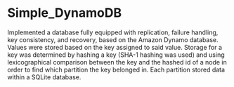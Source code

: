 Simple_DynamoDB
===============

Implemented a database fully equipped with replication, failure handling, key consistency, and recovery, based on the Amazon Dynamo database. Values were stored based on the key assigned to said value. Storage for a key was determined by hashing a key (SHA-1 hashing was used) and using lexicographical comparison between the key and the hashed id of a node in order to find which partition the key belonged in. Each partition stored data within a SQLite database.
